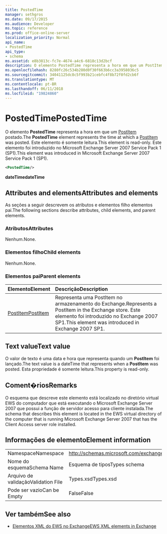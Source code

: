 ```yaml
---
title: PostedTime
manager: sethgros
ms.date: 09/17/2015
ms.audience: Developer
ms.topic: reference
ms.prod: office-online-server
localization_priority: Normal
api_name:
- PostedTime
api_type:
- schema
ms.assetid: e8b3813c-fc7e-4674-a4c6-6818c13d2bcf
description: O elemento PostedTime representa a hora em que um PostItem postado. Este elemento é somente leitura. Este elemento foi introduzido no Microsoft Exchange Server 2007 Service Pack 1 (SP1).
ms.openlocfilehash: 8280fc26c534b280d0f30f663b6cc3a3958036c5
ms.sourcegitcommit: 34041125dc8c5f993b21cebfc4f8b72f0fd2cb6f
ms.translationtype: MT
ms.contentlocale: pt-BR
ms.lasthandoff: 06/11/2018
ms.locfileid: "19824860"
---
```

# <a name="postedtime"></a><span data-ttu-id="a7a94-105">PostedTime</span><span class="sxs-lookup"><span data-stu-id="a7a94-105">PostedTime</span></span>

<span data-ttu-id="a7a94-106">O elemento **PostedTime** representa a hora em que um [PostItem](postitem.md) postado.</span><span class="sxs-lookup"><span data-stu-id="a7a94-106">The **PostedTime** element represents the time at which a [PostItem](postitem.md) was posted.</span></span> <span data-ttu-id="a7a94-107">Este elemento é somente leitura.</span><span class="sxs-lookup"><span data-stu-id="a7a94-107">This element is read-only.</span></span> <span data-ttu-id="a7a94-108">Este elemento foi introduzido no Microsoft Exchange Server 2007 Service Pack 1 (SP1).</span><span class="sxs-lookup"><span data-stu-id="a7a94-108">This element was introduced in Microsoft Exchange Server 2007 Service Pack 1 (SP1).</span></span> 
  
```xml
<PostedTime/>
```

 <span data-ttu-id="a7a94-109">**dateTime**</span><span class="sxs-lookup"><span data-stu-id="a7a94-109">**dateTime**</span></span>
## <a name="attributes-and-elements"></a><span data-ttu-id="a7a94-110">Attributes and elements</span><span class="sxs-lookup"><span data-stu-id="a7a94-110">Attributes and elements</span></span>

<span data-ttu-id="a7a94-111">As seções a seguir descrevem os atributos e elementos filho elementos pai.</span><span class="sxs-lookup"><span data-stu-id="a7a94-111">The following sections describe attributes, child elements, and parent elements.</span></span>
  
### <a name="attributes"></a><span data-ttu-id="a7a94-112">Atributos</span><span class="sxs-lookup"><span data-stu-id="a7a94-112">Attributes</span></span>

<span data-ttu-id="a7a94-113">Nenhum.</span><span class="sxs-lookup"><span data-stu-id="a7a94-113">None.</span></span>
  
### <a name="child-elements"></a><span data-ttu-id="a7a94-114">Elementos filho</span><span class="sxs-lookup"><span data-stu-id="a7a94-114">Child elements</span></span>

<span data-ttu-id="a7a94-115">Nenhum.</span><span class="sxs-lookup"><span data-stu-id="a7a94-115">None.</span></span>
  
### <a name="parent-elements"></a><span data-ttu-id="a7a94-116">Elementos pai</span><span class="sxs-lookup"><span data-stu-id="a7a94-116">Parent elements</span></span>

|<span data-ttu-id="a7a94-117">**Elemento**</span><span class="sxs-lookup"><span data-stu-id="a7a94-117">**Element**</span></span>|<span data-ttu-id="a7a94-118">**Descrição**</span><span class="sxs-lookup"><span data-stu-id="a7a94-118">**Description**</span></span>|
|:-----|:-----|
|[<span data-ttu-id="a7a94-119">PostItem</span><span class="sxs-lookup"><span data-stu-id="a7a94-119">PostItem</span></span>](postitem.md) <br/> |<span data-ttu-id="a7a94-120">Representa uma PostItem no armazenamento do Exchange.</span><span class="sxs-lookup"><span data-stu-id="a7a94-120">Represents a PostItem in the Exchange store.</span></span> <span data-ttu-id="a7a94-121">Este elemento foi introduzido no Exchange 2007 SP1.</span><span class="sxs-lookup"><span data-stu-id="a7a94-121">This element was introduced in Exchange 2007 SP1.</span></span>  <br/> |
   
## <a name="text-value"></a><span data-ttu-id="a7a94-122">Text value</span><span class="sxs-lookup"><span data-stu-id="a7a94-122">Text value</span></span>

<span data-ttu-id="a7a94-123">O valor de texto é uma data e hora que representa quando um **PostItem** foi lançado.</span><span class="sxs-lookup"><span data-stu-id="a7a94-123">The text value is a dateTime that represents when a **PostItem** was posted.</span></span> <span data-ttu-id="a7a94-124">Esta propriedade é somente leitura.</span><span class="sxs-lookup"><span data-stu-id="a7a94-124">This property is read-only.</span></span> 
  
## <a name="remarks"></a><span data-ttu-id="a7a94-125">Coment�rios</span><span class="sxs-lookup"><span data-stu-id="a7a94-125">Remarks</span></span>

<span data-ttu-id="a7a94-126">O esquema que descreve este elemento está localizado no diretório virtual EWS do computador que está executando o Microsoft Exchange Server 2007 que possui a função de servidor acesso para cliente instalada.</span><span class="sxs-lookup"><span data-stu-id="a7a94-126">The schema that describes this element is located in the EWS virtual directory of the computer that is running Microsoft Exchange Server 2007 that has the Client Access server role installed.</span></span>
  
## <a name="element-information"></a><span data-ttu-id="a7a94-127">Informações de elemento</span><span class="sxs-lookup"><span data-stu-id="a7a94-127">Element information</span></span>

|||
|:-----|:-----|
|<span data-ttu-id="a7a94-128">Namespace</span><span class="sxs-lookup"><span data-stu-id="a7a94-128">Namespace</span></span>  <br/> |http://schemas.microsoft.com/exchange/services/2006/types  <br/> |
|<span data-ttu-id="a7a94-129">Nome do esquema</span><span class="sxs-lookup"><span data-stu-id="a7a94-129">Schema Name</span></span>  <br/> |<span data-ttu-id="a7a94-130">Esquema de tipos</span><span class="sxs-lookup"><span data-stu-id="a7a94-130">Types schema</span></span>  <br/> |
|<span data-ttu-id="a7a94-131">Arquivo de validação</span><span class="sxs-lookup"><span data-stu-id="a7a94-131">Validation File</span></span>  <br/> |<span data-ttu-id="a7a94-132">Types.xsd</span><span class="sxs-lookup"><span data-stu-id="a7a94-132">Types.xsd</span></span>  <br/> |
|<span data-ttu-id="a7a94-133">Pode ser vazio</span><span class="sxs-lookup"><span data-stu-id="a7a94-133">Can be Empty</span></span>  <br/> |<span data-ttu-id="a7a94-134">False</span><span class="sxs-lookup"><span data-stu-id="a7a94-134">False</span></span>  <br/> |
   
## <a name="see-also"></a><span data-ttu-id="a7a94-135">Ver também</span><span class="sxs-lookup"><span data-stu-id="a7a94-135">See also</span></span>



- [<span data-ttu-id="a7a94-136">Elementos XML do EWS no Exchange</span><span class="sxs-lookup"><span data-stu-id="a7a94-136">EWS XML elements in Exchange</span></span>](ews-xml-elements-in-exchange.md)

